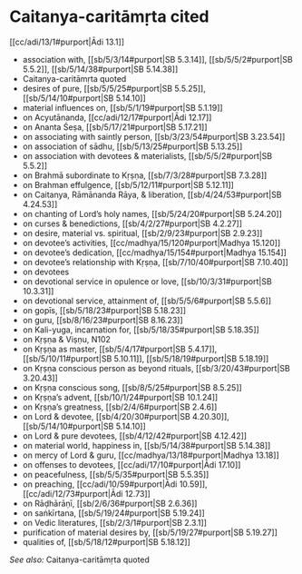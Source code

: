 # Caitanya-caritāmṛta cited

[[cc/adi/13/1#purport|Ādi 13.1]]

* association with, [[sb/5/3/14#purport|SB 5.3.14]], [[sb/5/5/2#purport|SB 5.5.2]], [[sb/5/14/38#purport|SB 5.14.38]]
* Caitanya-caritāmṛta quoted
* desires of pure, [[sb/5/5/25#purport|SB 5.5.25]], [[sb/5/14/10#purport|SB 5.14.10]]
* material influences on, [[sb/5/1/19#purport|SB 5.1.19]]
* on Acyutānanda, [[cc/adi/12/17#purport|Ādi 12.17]]
* on Ananta Śeṣa, [[sb/5/17/21#purport|SB 5.17.21]]
* on associating with saintly person, [[sb/3/23/54#purport|SB 3.23.54]]
* on association of sādhu, [[sb/5/13/25#purport|SB 5.13.25]]
* on association with devotees & materialists, [[sb/5/5/2#purport|SB 5.5.2]]
* on Brahmā subordinate to Kṛṣṇa, [[sb/7/3/28#purport|SB 7.3.28]]
* on Brahman effulgence, [[sb/5/12/11#purport|SB 5.12.11]]
* on Caitanya, Rāmānanda Rāya, & liberation, [[sb/4/24/53#purport|SB 4.24.53]]
* on chanting of Lord’s holy names, [[sb/5/24/20#purport|SB 5.24.20]]
* on curses & benedictions, [[sb/4/2/27#purport|SB 4.2.27]]
* on desire, material vs. spiritual, [[sb/2/9/23#purport|SB 2.9.23]]
* on devotee’s activities, [[cc/madhya/15/120#purport|Madhya 15.120]]
* on devotee’s dedication, [[cc/madhya/15/154#purport|Madhya 15.154]]
* on devotee’s relationship with Kṛṣṇa, [[sb/7/10/40#purport|SB 7.10.40]]
* on devotees
* on devotional service in opulence or love, [[sb/10/3/31#purport|SB 10.3.31]]
* on devotional service, attainment of, [[sb/5/5/6#purport|SB 5.5.6]]
* on gopīs, [[sb/5/18/23#purport|SB 5.18.23]]
* on guru, [[sb/8/16/23#purport|SB 8.16.23]]
* on Kali-yuga, incarnation for, [[sb/5/18/35#purport|SB 5.18.35]]
* on Kṛṣṇa & Viṣṇu, N102
* on Kṛṣṇa as master, [[sb/5/4/17#purport|SB 5.4.17]], [[sb/5/10/11#purport|SB 5.10.11]], [[sb/5/18/19#purport|SB 5.18.19]]
* on Kṛṣṇa conscious person as beyond rituals, [[sb/3/20/43#purport|SB 3.20.43]]
* on Kṛṣṇa conscious song, [[sb/8/5/25#purport|SB 8.5.25]]
* on Kṛṣṇa’s advent, [[sb/10/1/24#purport|SB 10.1.24]]
* on Kṛṣṇa’s greatness, [[sb/2/4/6#purport|SB 2.4.6]]
* on Lord & devotee, [[sb/4/20/30#purport|SB 4.20.30]], [[sb/5/14/10#purport|SB 5.14.10]]
* on Lord & pure devotees, [[sb/4/12/42#purport|SB 4.12.42]]
* on material world, happiness in, [[sb/5/14/38#purport|SB 5.14.38]]
* on mercy of Lord & guru, [[cc/madhya/13/18#purport|Madhya 13.18]]
* on offenses to devotees, [[cc/adi/17/10#purport|Ādi 17.10]]
* on peacefulness, [[sb/5/5/35#purport|SB 5.5.35]]
* on preaching, [[cc/adi/10/59#purport|Ādi 10.59]], [[cc/adi/12/73#purport|Ādi 12.73]]
* on Rāḍhārāṇī, [[sb/2/6/36#purport|SB 2.6.36]]
* on saṅkīrtana, [[sb/5/19/24#purport|SB 5.19.24]]
* on Vedic literatures, [[sb/2/3/1#purport|SB 2.3.1]]
* purification of material desires by, [[sb/5/19/27#purport|SB 5.19.27]]
* qualities of, [[sb/5/18/12#purport|SB 5.18.12]]

*See also:* Caitanya-caritāmṛta quoted
